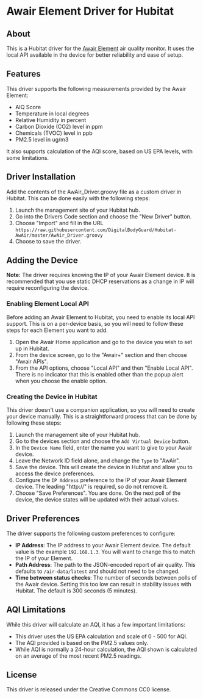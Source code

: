 # Awair Element Driver for Hubitat

## About
This is a Hubitat driver for the [Awair Element](https://www.getawair.com/products/element)
air quality monitor. It uses the local API available in the device for better reliability and ease of setup.

## Features
This driver supports the following measurements provided by the Awair Element:

- AIQ Score
- Temperature in local degrees
- Relative Humidity in percent
- Carbon Dioxide (CO2) level in ppm
- Chemicals (TVOC) level in ppb
- PM2.5 level in ug/m3

It also supports calculation of the AQI score, based on US EPA levels, with some limitations.

## Driver Installation
Add the contents of the AwAir_Driver.groovy file as a custom driver in Hubitat. This can be done easily with the following steps:

1. Launch the management site of your Hubitat hub.
2. Go into the Drivers Code section and choose the "New Driver" button.
3. Choose "Import" and fill in the URL
   `https://raw.githubusercontent.com/DigitalBodyGuard/Hubitat-AwAir/master/AwAir_Driver.groovy`
4. Choose to save the driver.

## Adding the Device
**Note:** The driver requires knowing the IP of your Awair Element device. It is recommended that you use static DHCP
reservations as a change in IP will require reconfiguring the device.

### Enabling Element Local API
Before adding an Awair Element to Hubitat, you need to enable its local API support. This is on a per-device basis, so
you will need to follow these steps for each Element you want to add.

1. Open the Awair Home application and go to the device you wish to set up in Hubitat.
2. From the device screen, go to the "Awair+" section and then choose "Awair APIs".
3. From the API options, choose "Local API" and then "Enable Local API". There is no indicator that this is enabled
   other than the popup alert when you choose the enable option.

### Creating the Device in Hubitat
This driver doesn't use a companion application, so you will need to create your device manually. This is a
straightforward process that can be done by following these steps:

1. Launch the management site of your Hubitat hub.
2. Go to the devices section and choose the `Add Virtual Device` button.
3. In the `Device Name` field, enter the name you want to give to your Awair device.
4. Leave the Network ID field alone, and change the `Type` to "AwAir".
5. Save the device. This will create the device in Hubitat and allow you to access the device preferences.
6. Configure the `IP Address` preference to the IP of your Awair Element device. The leading "http://" is required, so
   do not remove it.
7. Choose "Save Preferences". You are done. On the next poll of the device, the device states will be updated with their
   actual values.

## Driver Preferences
The driver supports the following custom preferences to configure:

- **IP Address**: The IP address to your Awair Element device. The default value is the example `192.168.1.3`.
  You will want to change this to match the IP of your Element.
- **Path Address**: The path to the JSON-encoded report of air quality. This defaults to `/air-data/latest` and should
  not need to be changed.
- **Time between status checks**: The number of seconds between polls of the Awair device. Setting this too low can
  result in stability issues with Hubitat. The default is 300 seconds (5 minutes).
  
## AQI Limitations
While this driver will calculate an AQI, it has a few important limitations:

- This driver uses the US EPA calculation and scale of 0 - 500 for AQI.
- The AQI provided is based on the PM2.5 values only.
- While AQI is normally a 24-hour calculation, the AQI shown is calculated on an average of the most recent PM2.5 readings.

## License
This driver is released under the Creative Commons CC0 license.
